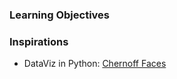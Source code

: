 ### Learning Objectives

### Inspirations

* DataViz in Python: [Chernoff Faces](https://www.jstor.org/stable/2284077?seq=7)